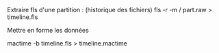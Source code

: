 Extraire fls d'une partition : (historique des fichiers)
fls -r -m / part.raw > timeline.fls

Mettre en forme les données


mactime -b timeline.fls > timeline.mactime